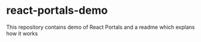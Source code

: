 # react-portals-demo

This repository contains demo of React Portals and a readme which explans how it works
